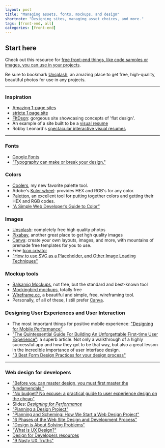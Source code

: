 ```yaml
---
layout: post
title: "Managing assets, fonts, mockups, and design"
shortnote: "Designing sites, managing asset choices, and more."
tags: [front-end, all]
categories: [front-end]
---
```


## Start here
Check out this resource for [free front-end things, like code samples or images, you can use in your projects](http://www.premiumpixels.com/).

Be sure to bookmark [Unsplash](https://unsplash.com/), an amazing place to get free, high-quality, beautiful photos for use in any projects.

<hr>

### Inspiration
* [Amazing 1-page sites](https://onepagelove.com/gallery/landing-page)
* [stricte 1 page site](http://stricte.io/#hello)
* [FltDsgn](http://www.fltdsgn.com/): gorgeous site showcasing concepts of 'flat design'.
* An example of a site built to be a [visual resume](http://www.pascalvangemert.nl/)
* Robby Leonard's [spectacular interactive visual resumes](http://www.rleonardi.com/)

<hr>

### Fonts
* [Google Fonts](https://www.google.com/fonts)
* ["Typography can make or break your design."](https://medium.freecodecamp.com/typography-can-make-your-design-or-break-it-7be710aadcfe)

### Colors
* [Coolers](https://coolors.co), my new favorite palette tool.
* Adobe's [Kuler wheel](https://color.adobe.com/create/color-wheel/): provides HEX and RGB's for any color.
* [Paletton](http://paletton.com/), an excellent tool for putting together colors and getting their HEX and RGB codes.
* [“A Simple Web Developer’s Guide to Color”](https://www.smashingmagazine.com/2016/04/web-developer-guide-color/)

### Images
* [Unsplash](https://unsplash.com/): completely free high quality photos
* [Pixabay](https://pixabay.com/), another  great place to get hgh quality images
* [Canva](https://www.canva.com/): create your own layouts, images, and more, with mountains of premade free templates for you to use.
* Free [Icon creator](https://iconsflow.com/)
* ["How to use SVG as a Placeholder, and Other Image Loading Techniques"](https://medium.freecodecamp.org/using-svg-as-placeholders-more-image-loading-techniques-bed1b810ab2c)

### Mockup tools
* [Balsamiq Mockups](https://balsamiq.com/products/mockups/), not free, but the standard and best-known tool
* [Mockingbird mockups](https://gomockingbird.com/home), totally free
* [Wireframe.cc](https://wireframe.cc/), a beautiful and simple, free, wireframing tool.
* Personally, of all of these, I still prefer [Canva](https://www.canva.com/).

### Designing User Experiences and User Interaction

* The most important things for positive mobile experience: ["Designing for Mobile Performance"](https://24ways.org/2017/designing-for-mobile-performance/)
* ["The Quintessential Guide For Building An Unforgettable First-time User Experience"](https://hackernoon.com/the-quintessential-guide-for-building-an-unforgettable-first-time-user-experience-19720a7447d2): a superb article. Not only a walkthrough of a highly successful app and how they got to be that way, but also a great lesson in the incredible importance of user interface design.
* ["3 Best Form Design Practices for your design process"](https://uxplanet.org/3-best-form-design-practices-for-your-design-process-383510b31613)

<hr>

### Web design for developers
* ["Before you can master design, you must first master the fundamendals."](https://medium.freecodecamp.com/before-you-can-master-design-you-must-first-master-the-fundamentals-1981a2af1fda)
* ["No budget? No excuse: a practical guide to user experience design on the cheap"](https://medium.freecodecamp.com/no-budget-no-excuse-heres-a-practical-guide-to-ux-on-the-cheap-9605c77ef55b#.d3k65zo2k)
* Slides: [*Designing for Performance*](https://speakerdeck.com/lara/designing-for-performance)
* ["Planning a Design Project"](http://webdesign.tutsplus.com/articles/planning-a-design-project--webdesign-13277)
* ["Planning and Scheming: How We Start a Web Design Project"](http://bigseadesign.com/web-design/planning-and-scheming-how-we-start-a-web-design-project)
* ["6 Phases of the Web Site Design and Development Process"](http://www.idesignstudios.com/blog/web-design/phases-web-design-development-process/#.VyYyXaMrKV7)
* ["Design is About Solving Problems"](https://www.smashingmagazine.com/2011/08/design-solving-problems/)
* ["What is UX Design?"](https://www.smashingmagazine.com/2010/10/what-is-user-experience-design-overview-tools-and-resources/)
* [Design for Developers resources](https://gist.github.com/jenmyers/7354863)
* ["9 Nasty UX Truths"](https://medium.com/radical-ux/nine-nasty-ux-truths-83b30ea94355#.grg4tkfyb)
